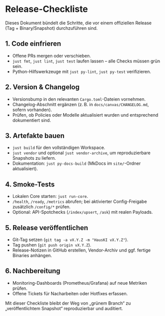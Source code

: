 # Release-Checkliste

Dieses Dokument bündelt die Schritte, die vor einem offiziellen Release (Tag + Binary/Snapshot) durchzuführen sind.

## 1. Code einfrieren

- Offene PRs mergen oder verschieben.
- `just fmt`, `just lint`, `just test` laufen lassen – alle Checks müssen grün sein.
- Python-Hilfswerkzeuge mit `just py-lint`, `just py-test` verifizieren.

## 2. Version & Changelog

- Versionsbump in den relevanten `Cargo.toml`-Dateien vornehmen.
- Changelog-Abschnitt ergänzen (z. B. in `docs/canvas/CHANGELOG.md`, sofern vorhanden).
- Prüfen, ob Policies oder Modelle aktualisiert wurden und entsprechend dokumentiert sind.

## 3. Artefakte bauen

- `just build` für den vollständigen Workspace.
- `just vendor` und optional `just vendor-archive`, um reproduzierbare Snapshots zu liefern.
- Dokumentation: `just py-docs-build` (MkDocs im `site/`-Ordner aktualisiert).

## 4. Smoke-Tests

- Lokalen Core starten: `just run-core`.
- `/health`, `/ready`, `/metrics` abrufen; bei aktivierter Config-Freigabe zusätzlich `/config/*` prüfen.
- Optional: API-Spotchecks (`/index/upsert`, `/ask`) mit realen Payloads.

## 5. Release veröffentlichen

- Git-Tag setzen (`git tag -a vX.Y.Z -m "HausKI vX.Y.Z"`).
- Tag pushen (`git push origin vX.Y.Z`).
- Release-Notizen in GitHub erstellen, Vendor-Archiv und ggf. fertige Binaries anhängen.

## 6. Nachbereitung

- Monitoring-Dashboards (Prometheus/Grafana) auf neue Metriken prüfen.
- Offene Tickets für Nacharbeiten oder Hotfixes erfassen.

Mit dieser Checkliste bleibt der Weg von „grünem Branch“ zu „veröffentlichtem Snapshot“ reproduzierbar und auditiert.
